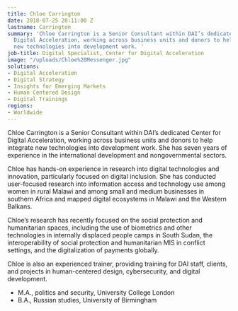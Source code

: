 ```yaml
---
title: Chloe Carrington
date: 2018-07-25 20:11:00 Z
lastname: Carrington
summary: 'Chloe Carrington is a Senior Consultant within DAI’s dedicated Center for
  Digital Acceleration, working across business units and donors to help integrate
  new technologies into development work. '
job-title: Digital Specialist, Center for Digital Acceleration
image: "/uploads/Chloe%20Messenger.jpg"
solutions:
- Digital Acceleration
- Digital Strategy
- Insights for Emerging Markets
- Human Centered Design
- Digital Trainings
regions:
- Worldwide
---
```


Chloe Carrington is a Senior Consultant within DAI’s dedicated Center for Digital Acceleration, working across business units and donors to help integrate new technologies into development work. She has seven years of experience in the international development and nongovernmental sectors.

Chloe has hands-on experience in research into digital technologies and innovation, particularly focused on digital inclusion. She has conducted user-focused research into information access and technology use among women in rural Malawi and among small and medium businesses in southern Africa and mapped digital ecosystems in Malawi and the Western Balkans. 

Chloe’s research has recently focused on the social protection and humanitarian spaces, including the use of biometrics and other technologies in internally displaced people camps in South Sudan, the interoperability of social protection and humanitarian MIS in conflict settings, and the digitalization of payments globally.

Chloe is also an experienced trainer, providing training for DAI staff, clients, and projects in human-centered design, cybersecurity, and digital development.

* M.A., politics and security, University College London
* B.A., Russian studies, University of Birmingham